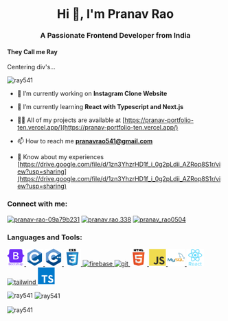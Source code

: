 <h1 align="center">Hi 👋, I'm Pranav Rao</h1>
<h3 align="center">A Passionate Frontend Developer from India</h3>

<h4 align="left">They Call me Ray</h4>
<h align="3left">Centering div's...</h3>

<p align="left"> <img src="https://komarev.com/ghpvc/?username=ray541&label=Profile%20views&color=0e75b6&style=flat" alt="ray541" /> </p>

- 🔭 I’m currently working on **Instagram Clone Website**

- 🌱 I’m currently learning **React with Typescript and Next.js**

- 👨‍💻 All of my projects are available at [https://pranav-portfolio-ten.vercel.app/](https://pranav-portfolio-ten.vercel.app/)

- 📫 How to reach me **pranavrao541@gmail.com**

- 📄 Know about my experiences [https://drive.google.com/file/d/1zn3YhzrHD1f_i_0g2pLdii_AZRop8S1r/view?usp=sharing](https://drive.google.com/file/d/1zn3YhzrHD1f_i_0g2pLdii_AZRop8S1r/view?usp=sharing)

<h3 align="left">Connect with me:</h3>
<p align="left">
<a href="https://linkedin.com/in/pranav-rao-09a79b231" target="blank"><img align="center" src="https://raw.githubusercontent.com/rahuldkjain/github-profile-readme-generator/master/src/images/icons/Social/linked-in-alt.svg" alt="pranav-rao-09a79b231" height="30" width="40" /></a>
<a href="https://fb.com/pranav.rao.338" target="blank"><img align="center" src="https://raw.githubusercontent.com/rahuldkjain/github-profile-readme-generator/master/src/images/icons/Social/facebook.svg" alt="pranav.rao.338" height="30" width="40" /></a>
<a href="https://instagram.com/pranav_rao0504" target="blank"><img align="center" src="https://raw.githubusercontent.com/rahuldkjain/github-profile-readme-generator/master/src/images/icons/Social/instagram.svg" alt="pranav_rao0504" height="30" width="40" /></a>
</p>

<h3 align="left">Languages and Tools:</h3>
<p align="left"> <a href="https://getbootstrap.com" target="_blank" rel="noreferrer"> <img src="https://raw.githubusercontent.com/devicons/devicon/master/icons/bootstrap/bootstrap-plain-wordmark.svg" alt="bootstrap" width="40" height="40"/> </a> <a href="https://www.cprogramming.com/" target="_blank" rel="noreferrer"> <img src="https://raw.githubusercontent.com/devicons/devicon/master/icons/c/c-original.svg" alt="c" width="40" height="40"/> </a> <a href="https://www.w3schools.com/cpp/" target="_blank" rel="noreferrer"> <img src="https://raw.githubusercontent.com/devicons/devicon/master/icons/cplusplus/cplusplus-original.svg" alt="cplusplus" width="40" height="40"/> </a> <a href="https://www.w3schools.com/css/" target="_blank" rel="noreferrer"> <img src="https://raw.githubusercontent.com/devicons/devicon/master/icons/css3/css3-original-wordmark.svg" alt="css3" width="40" height="40"/> </a> <a href="https://firebase.google.com/" target="_blank" rel="noreferrer"> <img src="https://www.vectorlogo.zone/logos/firebase/firebase-icon.svg" alt="firebase" width="40" height="40"/> </a> <a href="https://git-scm.com/" target="_blank" rel="noreferrer"> <img src="https://www.vectorlogo.zone/logos/git-scm/git-scm-icon.svg" alt="git" width="40" height="40"/> </a> <a href="https://www.w3.org/html/" target="_blank" rel="noreferrer"> <img src="https://raw.githubusercontent.com/devicons/devicon/master/icons/html5/html5-original-wordmark.svg" alt="html5" width="40" height="40"/> </a> <a href="https://developer.mozilla.org/en-US/docs/Web/JavaScript" target="_blank" rel="noreferrer"> <img src="https://raw.githubusercontent.com/devicons/devicon/master/icons/javascript/javascript-original.svg" alt="javascript" width="40" height="40"/> </a> <a href="https://www.mysql.com/" target="_blank" rel="noreferrer"> <img src="https://raw.githubusercontent.com/devicons/devicon/master/icons/mysql/mysql-original-wordmark.svg" alt="mysql" width="40" height="40"/> </a> <a href="https://reactjs.org/" target="_blank" rel="noreferrer"> <img src="https://raw.githubusercontent.com/devicons/devicon/master/icons/react/react-original-wordmark.svg" alt="react" width="40" height="40"/> </a> <a href="https://tailwindcss.com/" target="_blank" rel="noreferrer"> <img src="https://www.vectorlogo.zone/logos/tailwindcss/tailwindcss-icon.svg" alt="tailwind" width="40" height="40"/> </a> <a href="https://www.typescriptlang.org/" target="_blank" rel="noreferrer"> <img src="https://raw.githubusercontent.com/devicons/devicon/master/icons/typescript/typescript-original.svg" alt="typescript" width="40" height="40"/> </a> </p>

<p><img align="left" src="https://github-readme-stats.vercel.app/api/top-langs?username=ray541&show_icons=true&locale=en&layout=compact" alt="ray541" /></p>

<p>&nbsp;<img align="center" src="https://github-readme-stats.vercel.app/api?username=ray541&show_icons=true&locale=en" alt="ray541" /></p>

<p><img align="center" src="https://github-readme-streak-stats.herokuapp.com/?user=ray541&" alt="ray541" /></p>
